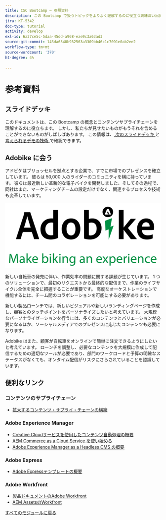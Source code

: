 ```yaml
---
title: CSC Bootcamp – 参照資料
description: この Bootcamp で扱うトピックをよりよく理解するのに役立つ興味深い出発点です。
jira: KT-5342
doc-type: tutorial
activity: develop
exl-id: 6a37ce5c-5daa-45dd-a968-eae9c3a63ad3
source-git-commit: 143da6340b932563a3309bb46c1c7091e0ab2ee2
workflow-type: tm+mt
source-wordcount: '370'
ht-degree: 4%

---
```


# 参考資料

## スライドデッキ

このドキュメントは、この Bootcamp の概念とコンテンツサプライチェーンを理解するのに役立ちます。 しかし、私たちが見せたいものがもうそれを含めることができないものがしばしばあります。 この情報は、[ 次のスライドデッキ ](https://adobe.sharepoint.com/:p:/r/sites/SWEnterpriseMarketingTeam/Shared%20Documents/Bootcamps/Content%20Supply%20Chain%20Bootcamp/Experience%20Makers%20Content%20Supply%20Chain%20Slide%20Deck.pptx?d=w1a3787d39c3a43ab941cfd0069f8383a&amp;csf=1&amp;web=1&amp;e=57aFUU) と [ 考えられるデモの技術 ](https://xd.adobe.com/view/45ea642f-69fb-4bbe-bba6-6915a3709a6d-10b9/?fullscreen) で確認できます。

## Adobike に会う

アドビケはブリュッセルを拠点とする企業で、すでに市場でのプレゼンスを確立しています。 彼らは 50,000 人のライダーのコミュニティを横に持っています。 彼らは最近新しい革新的な電子バイクを開発しました、そしてその過程で、同社はまた、マーケティングチームの設定だけでなく、関連するプロセスや技術も変革しています。

![ アドビ池 ](./images/adobike-logo.png)

新しい自転車の発売に伴い、作業効率の問題に関する課題が生じています。 1 つのソリューションで、最初のリクエストから最終的な配信まで、作業のライフサイクル全体を完全に把握することが重要です。 高度なオーケストレーションで機能するには、チーム間のコラボレーションを可能にする必要があります。

新しい製品ローンチでは、新しいビジュアルや新しいランディングページを作成し、顧客とのタッチポイントをパーソナライズしたいと考えています。 大規模なパーソナライゼーションを行うには、多くのコンテンツとバリエーションが必要になるほか、ソーシャルメディアでのプレゼンスに応じたコンテンツも必要になります。

Adobike はまた、顧客が自転車をオンラインで簡単に注文できるようにしたいと考えています。 ローンチを調整し、必要なコンテンツを大規模に作成して配信するための適切なツールが必要であり、部門のワークロードと予算の明確なステータスがなくても、オンタイム配信がリスクにさらされていることを認識しています。


## 便利なリンク

### コンテンツのサプライチェーン

- [ 拡大するコンテンツ・サプライ・チェーンの構築 ](https://business.adobe.com/resources/webinars/building-a-content-supply-chain-that-scales.html)

### Adobe Experience Manager

- [Creative Cloudサービスを使用したコンテンツ自動処理の概要 ](https://experienceleague.adobe.com/docs/experience-manager-learn/assets/content-automation/overview.html?lang=en)
- [AEM Commerce as a Cloud Service を使い始める](https://experienceleague.adobe.com/docs/experience-manager-cloud-service/content/content-and-commerce/storefront/getting-started.html)
- [Adobe Experience Manager as a Headless CMS の概要 ](https://experienceleague.adobe.com/docs/experience-manager-cloud-service/content/headless/introduction.html?lang=en)

### Adobe Express

- [Adobe Expressテンプレートの概要 ](https://helpx.adobe.com/express/using/work-with-templates.html)

### Adobe Workfront

- [ 製品ドキュメントのAdobe Workfront](https://experienceleague.adobe.com/docs/workfront/using/home.html?lang=en)
- [AEM AssetsのWorkfront](https://exchange.adobe.com/apps/ec/101385/workfront-for-aem-assets)


[すべてのモジュールに戻る](./overview.md)
